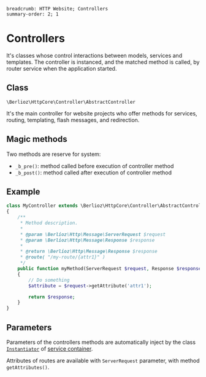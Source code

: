 ```index
breadcrumb: HTTP Website; Controllers
summary-order: 2; 1
```

# Controllers

It's classes whose control interactions between models, services and templates.
The controller is instanced, and the matched method is called, by router service when the application started.

## Class

`\Berlioz\HttpCore\Controller\AbstractController`

It's the main controller for website projects who offer methods for services, routing, templating, flash messages, and redirection.

## Magic methods

Two methods are reserve for system:

- `_b_pre()`: method called before execution of controller method
- `_b_post()`: method called after execution of controller method

## Example

```php
class MyController extends \Berlioz\HttpCore\Controller\AbstractController
{
    /**
     * Method description.
     *
     * @param \Berlioz\Http\Message\ServerRequest $request
     * @param \Berlioz\Http\Message\Response $response
     *
     * @return \Berlioz\Http\Message\Response $response
     * @route( "/my-route/{attr1}" )
     */
    public function myMethod(ServerRequest $request, Response $response): Response
    {
        // Do something
        $attribute = $request->getAttribute('attr1');

        return $response;
    }
}
```

## Parameters

Parameters of the controllers methods are automatically inject by the class [`Instantiator`](../getting-started/service-container.md) of [service container](../getting-started/service-container.md).

Attributes of routes are available with `ServerRequest` parameter, with method `getAttributes()`.